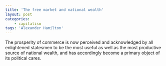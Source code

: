 ```yaml
---
title: 'The free market and national wealth'
layout: post
categories:
    - capitalism
tags: 'Alexander Hamilton'
---
```


The prosperity of commerce is now perceived and acknowledged by all enlightened statesmen to be the most useful as well as the most productive source of national wealth, and has accordingly become a primary object of its political cares.